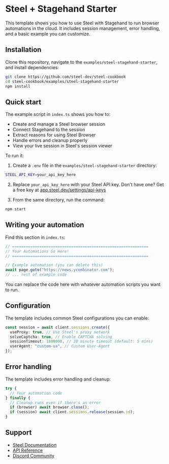 # Steel + Stagehand Starter

This template shows you how to use Steel with Stagehand to run browser automations in the cloud. It includes session management, error handling, and a basic example you can customize.

## Installation

Clone this repository, navigate to the `examples/steel-stagehand-starter`, and install dependencies:

```bash
git clone https://github.com/steel-dev/steel-cookbook
cd steel-cookbook/examples/steel-stagehand-starter
npm install
```

## Quick start

The example script in `index.ts` shows you how to:

- Create and manage a Steel browser session
- Connect Stagehand to the session
- Extract reasons for using Steel Browser
- Handle errors and cleanup properly
- View your live session in Steel's session viewer

To run it:

1. Create a `.env` file in the `examples/steel-stagehand-starter` directory:

```bash
STEEL_API_KEY=your_api_key_here
```

2. Replace `your_api_key_here` with your Steel API key. Don't have one? Get a free key at [app.steel.dev/settings/api-keys](https://app.steel.dev/settings/api-keys)

3. From the same directory, run the command:

```bash
npm start
```

## Writing your automation

Find this section in `index.ts`:

```typescript
// ============================================================
// Your Automations Go Here!
// ============================================================

// Example automation (you can delete this)
await page.goto("https://news.ycombinator.com");
// ... rest of example code
```

You can replace the code here with whatever automation scripts you want to run.

## Configuration

The template includes common Steel configurations you can enable:

```typescript
const session = await client.sessions.create({
  useProxy: true, // Use Steel's proxy network
  solveCaptcha: true, // Enable CAPTCHA solving
  sessionTimeout: 1800000, // 30 minute timeout (default: 5 mins)
  userAgent: "custom-ua", // Custom User-Agent
});
```

## Error handling

The template includes error handling and cleanup:

```typescript
try {
  // Your automation code
} finally {
  // Cleanup runs even if there's an error
  if (browser) await browser.close();
  if (session) await client.sessions.release(session.id);
}
```

## Support

- [Steel Documentation](https://docs.steel.dev)
- [API Reference](https://docs.steel.dev/api-reference)
- [Discord Community](https://discord.gg/steel-dev)
